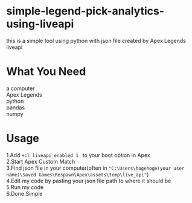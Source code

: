 # simple-legend-pick-analytics-using-liveapi
this is a simple tool using python with json file created by Apex Legends liveapi 

# What You Need
a computer  
Apex Legends  
python  
pandas  
numpy  

# Usage

1.Add `+cl_liveapi_enabled 1 ` to your boot option in Apex  
2.Start Apex Custom Match  
3.Find json file in your computer(often in `"C:\Users\hogehoge(your user name)\Saved Games\Respawn\Apex\assets\temp\live_api"`)  
4.Edit my code by pasting your json file path to where it should be  
5.Run my code  
6.Done.Simple  
